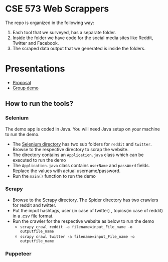 # CSE 573 Web Scrappers

The repo is organized in the following way:
1) Each tool that we surveyed, has a separate folder.
2) Inside the folder we have code for the social media sites like Reddit, Twitter and Facebook.
3) The scraped data output that we generated is inside the folders.  

# Presentations

- [Proposal](https://docs.google.com/presentation/d/1A60OiPRnWJ3sxCQvZCl3bA-z5YHV7PkLgeeBQsJ8JO8/edit)
- [Group demo](https://docs.google.com/presentation/d/1QcPta1kwV7eqlqRTU3g-KkIfS7azMmWFqFT0r50ewV4/edit)

## How to run the tools?

### Selenium

The demo app is coded in Java. You will need Java setup on your machine to run the demo. 

- The [Selenium directory](Selenium/Automation/src/main/java/com/) has two sub folders for `reddit` and `twitter`. Browse to the respective directory to scrap the website. 
- The directory contains an `Application.java` class which can be executed to run the demo
- The `Application.java` class contains `userName` and `passWord` fields. Replace the values with actual username/password. 
- Run the `main()` function to run the demo

### Scrapy
- Browse to the Scrapy directory. The Spider directory has two crawlers for reddit and twitter. 
- Put the input hashtags, user (in case of twitter) , topics(in case of reddit) in a .csv file format.
- Run the crawler for the respective website as below to run the demo
    - `scrapy crawl reddit -a filename=input_File_name -o outputfile_name`
    - `scrapy crawl twitter -a filename=input_File_name -o outputfile_name`
### Puppeteer
